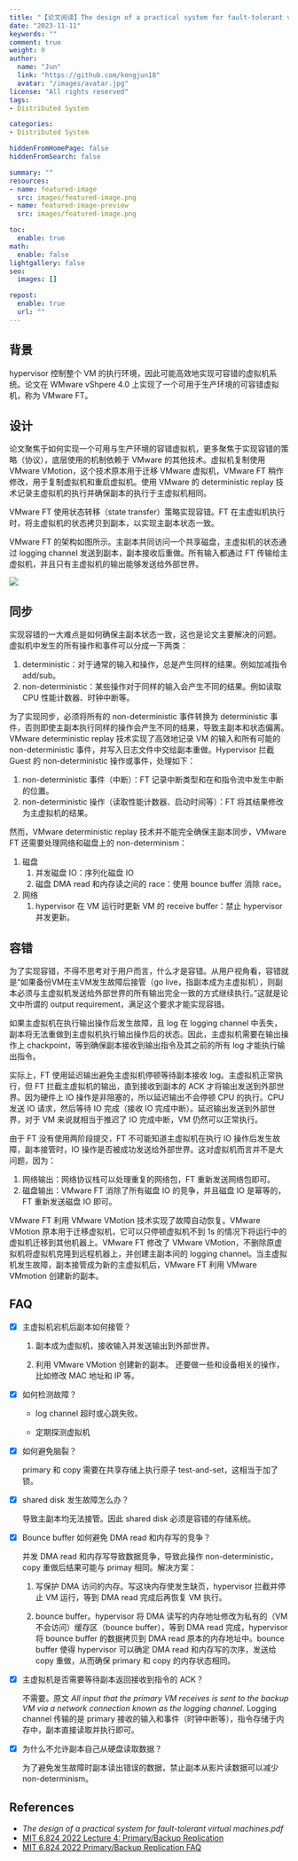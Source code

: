 ```yaml
---
title: "【论文阅读】The design of a practical system for fault-tolerant virtual machines"
date: "2023-11-11"
keywords: ""
comment: true
weight: 0
author:
  name: "Jun"
  link: "https://github.com/kongjun18"
  avatar: "/images/avatar.jpg"
license: "All rights reserved"
tags:
- Distributed System

categories:
- Distributed System

hiddenFromHomePage: false
hiddenFromSearch: false

summary: ""
resources:
- name: featured-image
  src: images/featured-image.png
- name: featured-image-preview
  src: images/featured-image.png

toc:
  enable: true
math:
  enable: false
lightgallery: false
seo:
  images: []

repost:
  enable: true
  url: ""
---
```


## 背景

hypervisor 控制整个 VM 的执行环境，因此可能高效地实现可容错的虚拟机系统。论文在 WMware vShpere 4.0 上实现了一个可用于生产环境的可容错虚拟机，称为 VMware FT。

## 设计

论文聚焦于如何实现一个可用与生产环境的容错虚拟机，更多聚焦于实现容错的策略（协议），底层使用的机制依赖于 VMware 的其他技术。虚拟机复制使用 VMware VMotion，这个技术原本用于迁移 VMware 虚拟机，VMware FT 稍作修改，用于复制虚拟机和重启虚拟机。使用 VMware 的 deterministic replay 技术记录主虚拟机的执行并确保副本的执行于主虚拟机相同。

VMware FT 使用状态转移（state transfer）策略实现容错。FT 在主虚拟机执行时，将主虚拟机的状态拷贝到副本，以实现主副本状态一致。

VMware FT 的架构如图所示。主副本共同访问一个共享磁盘，主虚拟机的状态通过 logging channel 发送到副本，副本接收后重做。所有输入都通过 FT 传输给主虚拟机，并且只有主虚拟机的输出能够发送给外部世界。

![](images/VMware-basic-FT-configuration.png)
## 同步
实现容错的一大难点是如何确保主副本状态一致，这也是论文主要解决的问题。 虚拟机中发生的所有操作和事件可以分成一下两类：
1. deterministic：对于通常的输入和操作，总是产生同样的结果。例如加减指令 add/sub。
2. non-deterministic：某些操作对于同样的输入会产生不同的结果。例如读取 CPU 性能计数器、时钟中断等。

为了实现同步，必须将所有的 non-deterministic 事件转换为 deterministic 事件，否则即使主副本执行同样的操作会产生不同的结果，导致主副本和状态偏离。VMware deterministic replay 技术实现了高效地记录 VM 的输入和所有可能的 non-deterministic 事件，并写入日志文件中交给副本重做。Hypervisor 拦截 Guest 的 non-deterministic 操作或事件，处理如下：
1. non-deterministic 事件（中断）：FT 记录中断类型和在和指令流中发生中断的位置。
2. non-deterministic 操作（读取性能计数器、启动时间等）：FT 将其结果修改为主虚拟机的结果。

然而，VMware deterministic replay 技术并不能完全确保主副本同步，VMware FT 还需要处理网络和磁盘上的 non-determinism：
1. 磁盘
	1. 并发磁盘 IO：序列化磁盘 IO
	2. 磁盘 DMA read 和内存读之间的 race：使用 bounce buffer 消除 race。
2. 网络
	1. hypervisor 在 VM 运行时更新 VM 的 receive buffer：禁止 hypervisor 并发更新。

## 容错

为了实现容错，不得不思考对于用户而言，什么才是容错。从用户视角看，容错就是“如果备份VM在主VM发生故障后接管（go live，指副本成为主虚拟机），则副本必须与主虚拟机发送给外部世界的所有输出完全一致的方式继续执行。”这就是论文中所谓的 output requirement，满足这个要求才能实现容错。

如果主虚拟机在执行输出操作后发生故障，且 log 在 logging channel 中丢失，副本将无法重做到主虚拟机执行输出操作后的状态。因此，主虚拟机需要在输出操作上 chackpoint，等到确保副本接收到输出指令及其之前的所有 log 才能执行输出指令。

实际上，FT 使用延迟输出避免主虚拟机停顿等待副本接收 log。主虚拟机正常执行，但 FT 拦截主虚拟机的输出，直到接收到副本的 ACK 才将输出发送到外部世界。因为硬件上 IO 操作是非阻塞的，所以延迟输出不会停顿 CPU 的执行。CPU 发送 IO 请求，然后等待 IO 完成（接收 IO 完成中断）。延迟输出发送到外部世界，对于 VM 来说就相当于推迟了 IO 完成中断，VM 仍然可以正常执行。

由于 FT 没有使用两阶段提交，FT 不可能知道主虚拟机在执行 IO 操作后发生故障，副本接管时，IO 操作是否被成功发送给外部世界。这对虚拟机而言并不是大问题，因为：
1. 网络输出：网络协议栈可以处理重复的网络包，FT 重新发送网络包即可。
2. 磁盘输出：VMware FT 消除了所有磁盘 IO 的竞争，并且磁盘 IO 是幂等的，FT 重新发送磁盘 IO 即可。

VMware FT 利用 VMware VMotion 技术实现了故障自动恢复。VMware VMotion 原本用于迁移虚拟机，它可以只停顿虚拟机不到 1s 的情况下将运行中的虚拟机迁移到其他机器上。VMware FT 修改了 VMware VMotion，不删除原虚拟机将虚拟机克隆到远程机器上，并创建主副本间的 logging channel。当主虚拟机发生故障，副本接管成为新的主虚拟机后，VMware FT 利用 VMware VMmotion 创建新的副本。

## FAQ

 - [x] 主虚拟机宕机后副本如何接管？

	 1. 副本成为虚拟机，接收输入并发送输出到外部世界。

	 2. 利用 VMware VMotion 创建新的副本。
	 还要做一些和设备相关的操作，比如修改 MAC 地址和 IP 等。

- [x] 如何检测故障？

	- log channel 超时或心跳失败。

	- 定期探测虚拟机


- [x] 如何避免脑裂？

	primary 和 copy 需要在共享存储上执行原子 test-and-set，这相当于加了锁。

- [x] shared disk 发生故障怎么办？

	导致主副本均无法接管。因此 shared disk 必须是容错的存储系统。

- [x] Bounce buffer 如何避免 DMA read 和内存写的竞争？

	并发 DMA read 和内存写导致数据竞争，导致此操作 non-deterministic，copy 重做后结果可能与 primay 相同。解决方案：

	1. 写保护 DMA 访问的内存。写这块内存使发生缺页，hypervisor 拦截并停止 VM 运行，等到 DMA read 完成后再恢复 VM 执行。

	2. bounce buffer。hypervisor 将 DMA 读写的内存地址修改为私有的（VM 不会访问）缓存区（bounce buffer），等到 DMA read 完成，hypervisor 将 bounce buffer 的数据拷贝到 DMA read 原本的内存地址中。bounce buffer 使得 hypervisor 可以确定 DMA read 和内存写的次序，发送给 copy 重做，从而确保 primary 和 copy 的内存状态相同。

- [x] 主虚拟机是否需要等待副本返回接收到指令的 ACK？

	不需要。原文 *All input that the primary VM receives is sent to the backup VM via a network connection known as the logging channel.* Logging channel 传输的是 primary 接收的输入和事件（时钟中断等），指令存储于内存中，副本直接读取并执行即可。

- [x] 为什么不允许副本自己从硬盘读取数据？

	为了避免发生故障时副本读出错误的数据，禁止副本从影片读数据可以减少 non-determinism。


## References
- *The design of a practical system for fault-tolerant virtual machines.pdf*
- [MIT 6.824 2022 Lecture 4: Primary/Backup Replication](http://nil.csail.mit.edu/6.824/2022/notes/l-vm-ft.txt)
- [MIT 6.824 2022 Primary/Backup Replication FAQ](http://nil.csail.mit.edu/6.824/2022/papers/tour-faq.txt)
